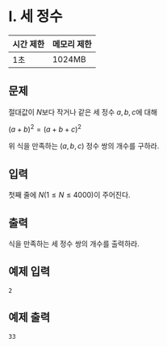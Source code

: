 # I. 세 정수

| 시간 제한 | 메모리 제한 |
| --- | --- |
| 1초 | 1024MB |

## 문제

절대값이 $N$보다 작거나 같은 세 정수 $a, b, c$에 대해

$(a + b)^2 = (a + b + c)^2$

위 식을 만족하는 $(a, b, c)$ 정수 쌍의 개수를 구하라.

## 입력

첫째 줄에 $N (1 \leq N \leq 4000)$이 주어진다.

## 출력

식을 만족하는 세 정수 쌍의 개수를 출력하라.

## 예제 입력

```
2
```

## 예제 출력

```
33
```
